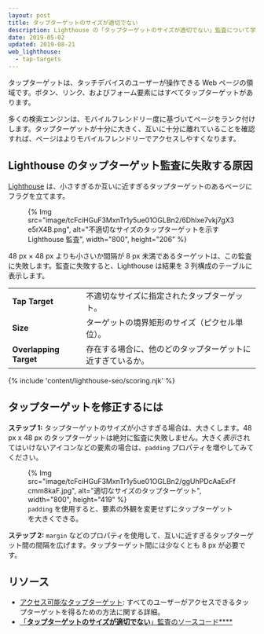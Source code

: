 ```yaml
---
layout: post
title: タップターゲットのサイズが適切でない
description: Lighthouse の「タップターゲットのサイズが適切でない」監査について学びます。
date: 2019-05-02
updated: 2019-08-21
web_lighthouse:
  - tap-targets
---
```


タップターゲットは、タッチデバイスのユーザーが操作できる Web ページの領域です。ボタン、リンク、およびフォーム要素にはすべてタップターゲットがあります。

多くの検索エンジンは、モバイルフレンドリー度に基づいてページをランク付けします。タップターゲットが十分に大きく、互いに十分に離れていることを確認すれば、ページはよりモバイルフレンドリーでアクセスしやすくなります。

## Lighthouse のタップターゲット監査に失敗する原因

[Lighthouse](https://developer.chrome.com/docs/lighthouse/overview/) は、小さすぎるか互いに近すぎるタップターゲットのあるページにフラグを立てます。

<figure>{% Img src="image/tcFciHGuF3MxnTr1y5ue01OGLBn2/6Dhlxe7vkj7gX3e5rX4B.png", alt="不適切なサイズのタップターゲットを示す Lighthouse 監査", width="800", height="206" %}</figure>

48 px × 48 px よりも小さいか間隔が 8 px 未満であるターゲットは、この監査に失敗します。監査に失敗すると、Lighthouse は結果を 3 列構成のテーブルに表示します。

<div class="table-wrapper scrollbar">
  <table>
    <tbody>
      <tr>
        <td><strong>Tap Target</strong></td>
        <td>不適切なサイズに指定されたタップターゲット。</td>
      </tr>
      <tr>
        <td><strong>Size</strong></td>
        <td>ターゲットの境界矩形のサイズ（ピクセル単位）。</td>
      </tr>
      <tr>
        <td><strong>Overlapping Target</strong></td>
        <td>存在する場合に、他のどのタップターゲットに近すぎているか。</td>
      </tr>
    </tbody>
  </table>
</div>

{% include 'content/lighthouse-seo/scoring.njk' %}

## タップターゲットを修正するには

**ステップ 1:** タップターゲットのサイズが小さすぎる場合は、大きくします。48 px x 48 px のタップターゲットは絶対に監査に失敗しません。大きく*表示*されてはいけないアイコンなどの要素の場合は、`padding` プロパティを増やしてみてください。

<figure>{% Img src="image/tcFciHGuF3MxnTr1y5ue01OGLBn2/ggUhPDcAaExFfcmm8kaF.jpg", alt="適切なサイズのタップターゲット", width="800", height="419" %} <figcaption><code>padding</code> を使用すると、要素の外観を変更せずにタップターゲットを大きくできる。</figcaption></figure>

**ステップ 2:** `margin` などのプロパティを使用して、互いに近すぎるタップターゲット間の間隔を広げます。タップターゲット間には少なくとも 8 px が必要です。

## リソース

- [アクセス可能なタップターゲット](/accessible-tap-targets): すべてのユーザーがアクセスできるタップターゲットを得るための方法に関する詳細。
- [「**タップターゲットのサイズが適切でない**」監査のソースコード****](https://github.com/GoogleChrome/lighthouse/blob/master/lighthouse-core/audits/seo/tap-targets.js)
